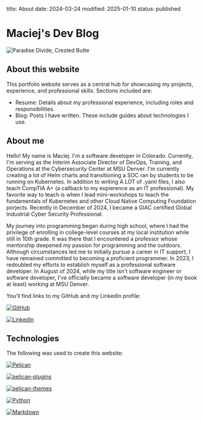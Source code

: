 title: About
date: 2024-03-24
modified: 2025-01-10
status: published

Maciej's Dev Blog
=================

![Paradise Divide, Crested Butte]({static}/img/paradise_divide_cb.jpg)

## About this website
This portfolio website serves as a central hub for showcasing my projects, experience, and professional skills. Sections included are:

- Resume: Details about my professional experience, including roles and responsibilities.
- Blog: Posts I have written. These include guides about technologies I use.

## About me
Hello! My name is Maciej. I'm a software developer in Colorado. Currently, I'm serving as the Interim Associate Director of DevOps, Training, and Operations at the Cybersecurity Center at MSU Denver. I'm currently creating a lot of Helm charts and transitioning a SOC ran by students to be running on Kubernetes. In addition to writing A LOT of .yaml files, I also teach CompTIA A+ (a callback to my expierence as an IT professional). My favorite way to teach is when I lead mini-workshops to teach the fundamentals of Kubernetes and other Cloud Native Computing Foundation porjects. Recently in December of 2024, I became a GIAC certified Global Industrial Cyber Security Professional. 

My journey into programming began during high school, where I had the privilege of enrolling in college-level courses at my local institution while still in 10th grade. It was there that I encountered a professor whose mentorship deepened my passion for programming and the outdoors. Although circumstances led me to initially pursue a career in IT support, I have remained committed to becoming a proficient programmer. In 2023, I redoubled my efforts to establish myself as a professional software developer. In August of 2024, while my title isn't software engineer or software developer, I've officially became a software developer (in my book at least) working at MSU Denver. 

You'll find links to my GitHub and my LinkedIn profile:

[![GitHub](https://img.shields.io/badge/github-%23121011.svg?style=for-the-badge&logo=github&logoColor=white)](https://github.com/Xata)

[![LinkedIn](https://img.shields.io/badge/linkedin-%230077B5.svg?style=for-the-badge&logo=linkedin&logoColor=white)](https://www.linkedin.com/in/maciejwal/)

## Technologies
The following was used to create this website:

[![Pelican](https://img.shields.io/static/v1?style=for-the-badge&message=pelican&color=14A0C4&logo=Pelican&logoColor=FFFFFF&label=)](https://github.com/getpelican/pelican)

[![pelican-plugins](https://img.shields.io/static/v1?style=for-the-badge&message=pelican-plugins&color=14A0C4&logo=GitHub&logoColor=FFFFFF&label=)](https://github.com/getpelican/pelican-plugins/tree/master)

[![pelican-themes](https://img.shields.io/static/v1?style=for-the-badge&message=pelican-themes&color=14A0C4&logo=GitHub&logoColor=FFFFFF&label=)](https://github.com/getpelican/pelican-themes/tree/master/pelican-bootstrap3)

[![Python](https://img.shields.io/badge/python-3670A0?style=for-the-badge&logo=python&logoColor=ffdd54)](https://www.python.org/)

[![Markdown](https://img.shields.io/badge/markdown-%23000000.svg?style=for-the-badge&logo=markdown&logoColor=white)](https://daringfireball.net/projects/markdown/)